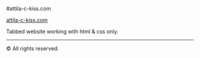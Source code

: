 #attila-c-kiss.com

[attila-c-kiss.com](https://attila-c-kiss.com)

Tabbed website working with html & css only.

---
&copy; All rights reserved.